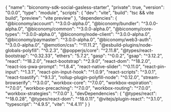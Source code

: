 {
"name": "biconomy-sdk-social-gasless-starter",
"private": true,
"version": "0.0.0",
"type": "module",
"scripts": {
"dev": "vite",
"build": "tsc && vite build",
"preview": "vite preview"
},
"dependencies": {
"@biconomy/account": "^3.0.0-alpha.0",
"@biconomy/bundler": "^3.0.0-alpha.0",
"@biconomy/common": "^3.0.0-alpha.0",
"@biconomy/core-types": "^3.0.0-alpha.0",
"@biconomy/node-client": "^3.0.0-alpha.0",
"@biconomy/paymaster": "^3.0.0-alpha.0",
"@biconomy/web3-auth": "^3.0.0-alpha.0",
"@emotion/css": "^11.11.2",
"@esbuild-plugins/node-globals-polyfill": "^0.2.3",
"@popperjs/core": "^2.11.8",
"@types/react-bootstrap": "^0.32.33",
"ethers": "5.7.2",
"gasp": "^0.0.2",
"gsap": "^3.12.2",
"react": "^18.2.0",
"react-bootstrap": "^2.9.0",
"react-dom": "^18.2.0",
"react-ios-pwa-prompt": "^1.8.4",
"react-native-slider": "^0.11.0",
"react-pin-input": "^1.3.1",
"react-pin-input-hook": "^1.0.9",
"react-scripts": "^3.0.1",
"react-toastify": "^9.1.3",
"rollup-plugin-polyfill-node": "^0.12.0",
"stream-browserify": "^3.0.0",
"workbox-core": "^7.0.0",
"workbox-expiration": "^7.0.0",
"workbox-precaching": "^7.0.0",
"workbox-routing": "^7.0.0",
"workbox-strategies": "^7.0.0"
},
"devDependencies": {
"@types/react": "^18.0.28",
"@types/react-dom": "^18.0.11",
"@vitejs/plugin-react": "^3.1.0",
"typescript": "^4.9.5",
"vite": "^4.4.11"
}
}
